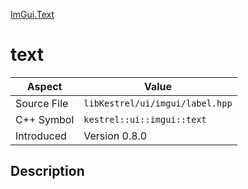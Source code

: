 [ImGui.Text](index.md)
# text
| Aspect | Value |
| --- | --- |
| Source File | `libKestrel/ui/imgui/label.hpp` |
| C++ Symbol | `kestrel::ui::imgui::text` |
| Introduced | Version 0.8.0 |
## Description
